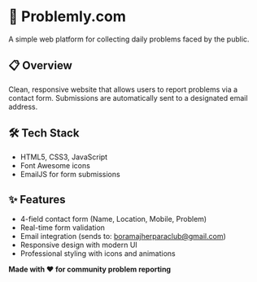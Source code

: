 # 🚀 Problemly.com

A simple web platform for collecting daily problems faced by the public.

## 📋 Overview

Clean, responsive website that allows users to report problems via a contact form. Submissions are automatically sent to a designated email address.

## 🛠️ Tech Stack

- HTML5, CSS3, JavaScript
- Font Awesome icons
- EmailJS for form submissions

## ✨ Features

- 4-field contact form (Name, Location, Mobile, Problem)
- Real-time form validation
- Email integration (sends to: boramajherparaclub@gmail.com)
- Responsive design with modern UI
- Professional styling with icons and animations


**Made with ❤️ for community problem reporting**
